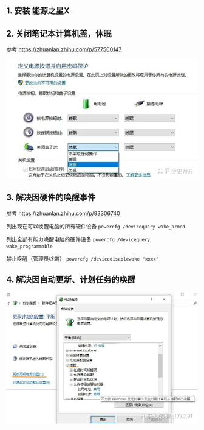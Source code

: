 
## 1. 安装 能源之星X

## 2. 关闭笔记本计算机盖，休眠

参考 https://zhuanlan.zhihu.com/p/577500147

![](PasteImage/2023-09-20-19-09-06.png)

## 3. 解决因硬件的唤醒事件

参考 https://zhuanlan.zhihu.com/p/93306740

列出现在可以唤醒电脑的所有硬件设备
`powercfg /devicequery wake_armed`

列出全部有能力唤醒电脑的硬件设备
`powercfg /devicequery wake_programmable`

禁止唤醒（管理员终端）
`powercfg /devicedisablewake "xxxx"`

## 4. 解决因自动更新、计划任务的唤醒

![](PasteImage/2023-10-07-13-42-06.png)


